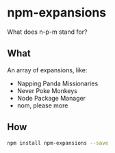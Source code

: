 # npm-expansions

What does n-p-m stand for?

## What

An array of expansions, like:

- Napping Panda Missionaries
- Never Poke Monkeys
- Node Package Manager
- nom, please more

## How

```sh
npm install npm-expansions --save
```
